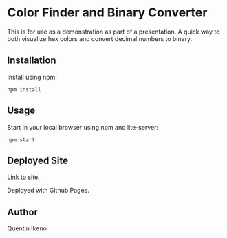 # Color Finder and Binary Converter

This is for use as a demonstration as part of a presentation.  A quick way to both visualize hex colors and convert decimal numbers to binary.

## Installation

Install using npm:

```
npm install
```

## Usage

Start in your local browser using npm and lite-server:

```
npm start
```

## Deployed Site
[Link to site.](https://quentinikeno.github.io/Hex-Colors-Binary-Converter/)

Deployed with Github Pages.

## Author

Quentin Ikeno
